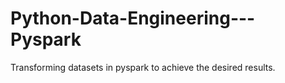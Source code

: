 # Python-Data-Engineering---Pyspark
Transforming datasets in pyspark to achieve the desired results.
